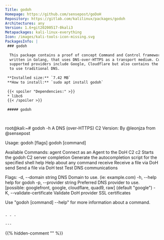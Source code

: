 ```yaml
---
Title: godoh
Homepage: https://github.com/sensepost/goDoH
Repository: https://gitlab.com/kalilinux/packages/godoh
Architectures: any
Version: 1.6+git20200517-0kali3
Metapackages: kali-linux-everything 
Icon: /images/kali-tools-icon-missing.svg
PackagesInfo: |
 ### godoh
 
  This package contains a proof of concept Command and Control framework,
  written in Golang, that uses DNS-over-HTTPS as a transport medium. Currently
  supported providers include Google, Cloudflare but also contains the ability
  to use traditional DNS.
 
 **Installed size:** `7.42 MB`  
 **How to install:** `sudo apt install godoh`  
 
 {{< spoiler "Dependencies:" >}}
 * libc6 
 {{< /spoiler >}}
 
 ##### godoh
 
 
 ```
 root@kali:~# godoh -h
 A DNS (over-HTTPS) C2
     Version: 
 	By @leonjza from @sensepost
 
 Usage:
   godoh [flags]
   godoh [command]
 
 Available Commands:
   agent       Connect as an Agent to the DoH C2
   c2          Starts the godoh C2 server
   completion  Generate the autocompletion script for the specified shell
   help        Help about any command
   receive     Receive a file via DoH
   send        Send a file via DoH
   test        Test DNS communications
 
 Flags:
   -d, --domain string          DNS Domain to use. (ie: example.com)
   -h, --help                   help for godoh
   -p, --provider string        Preferred DNS provider to use. [possible: googlefront, google, cloudflare, quad9, raw] (default "google")
   -K, --validate-certificate   Validate DoH provider SSL certificates
 
 Use "godoh [command] --help" for more information about a command.
 ```
 
 - - -
 
---
```

{{% hidden-comment "<!--Do not edit anything above this line-->" %}}
